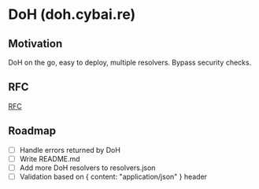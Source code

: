 # DoH (doh.cybai.re)

## Motivation

DoH on the go, easy to deploy, multiple resolvers.
Bypass security checks.

## RFC

[RFC](https://www.rfc-editor.org/rfc/rfc8484)

## Roadmap

- [ ] Handle errors returned by DoH
- [ ] Write README.md
- [ ] Add more DoH resolvers to resolvers.json
- [ ] Validation based on { content: "application/json" } header
